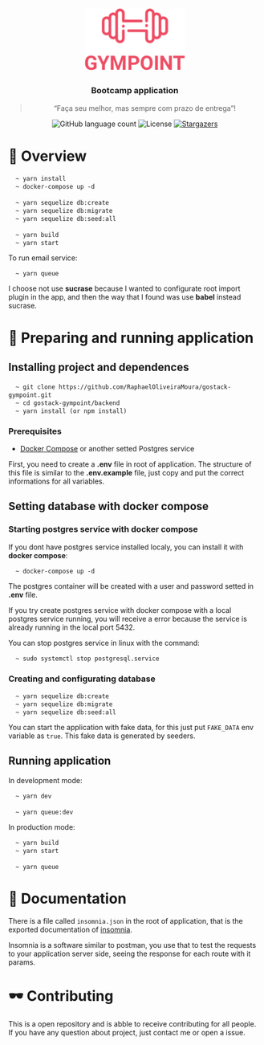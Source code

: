 <h1 align="center">
  <img alt="Gympoint" title="Gympoint" src="./public/gympoint-logo.png" width="200px" />
</h1>

<h3 align="center">
  Bootcamp application
</h3>

<blockquote align="center">“Faça seu melhor, mas sempre com prazo de entrega”!</blockquote>

<p align="center">
  <img alt="GitHub language count" src="https://img.shields.io/github/languages/count/RaphaelOliveiraMoura/gympoint-bootcamp?color=%2304D361">

  <img alt="License" src="https://img.shields.io/badge/license-MIT-%2304D361">

  <a href="https://github.com/RaphaelOliveiraMoura/gympoint-bootcamp/stargazers">
    <img alt="Stargazers" src="https://img.shields.io/github/stars/RaphaelOliveiraMoura/gympoint-bootcamp?style=social">
  </a>
</p>

# 👀 Overview

```
  ~ yarn install
  ~ docker-compose up -d

  ~ yarn sequelize db:create
  ~ yarn sequelize db:migrate
  ~ yarn sequelize db:seed:all

  ~ yarn build
  ~ yarn start
```

To run email service:

```
  ~ yarn queue
```

I choose not use **sucrase** because I wanted to configurate root import plugin in the app, and then the way that I found was use **babel** instead sucrase.

# 🚀 Preparing and running application

## Installing project and dependences

```
  ~ git clone https://github.com/RaphaelOliveiraMoura/gostack-gympoint.git
  ~ cd gostack-gympoint/backend
  ~ yarn install (or npm install)
```

### Prerequisites

- [Docker Compose](https://docs.docker.com/compose/) or another setted Postgres service

First, you need to create a **.env** file in root of application. The structure of this file is similar to the **.env.example** file, just copy and put the correct informations for all variables.

## Setting database with docker compose

### Starting postgres service with docker compose

If you dont have postgres service installed localy, you can install it with **docker compose**:

```
  ~ docker-compose up -d
```

The postgres container will be created with a user and password setted in **.env** file.

If you try create postgres service with docker compose with a local postgres service running, you will receive a error because the service is already running in the local port 5432.

You can stop postgres service in linux with the command:

```
  ~ sudo systemctl stop postgresql.service
```

### Creating and configurating database

```
  ~ yarn sequelize db:create
  ~ yarn sequelize db:migrate
  ~ yarn sequelize db:seed:all
```

You can start the application with fake data, for this just put `FAKE_DATA` env variable as `true`. This fake data is generated by seeders.

## Running application

In development mode:

```
  ~ yarn dev

  ~ yarn queue:dev
```

In production mode:

```
  ~ yarn build
  ~ yarn start

  ~ yarn queue
```

# 📗 Documentation

There is a file called `insomnia.json` in the root of application, that is the exported documentation of [insomnia](https://insomnia.rest/).

Insomnia is a software similar to postman, you use that to test the requests to your application server side, seeing the response for each route with it params.

# 🕶️ Contributing

This is a open repository and is abble to receive contributing for all people.
If you have any question about project, just contact me or open a issue.
